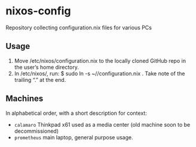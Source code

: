 # nixos-config
Repository collecting configuration.nix files for various PCs

## Usage

1. Move /etc/nixos/configuration.nix to the locally cloned GitHub repo in the
   user’s home directory.
2. In /etc/nixos/, run:
	$ sudo ln -s ~/<your-github-repo-name>/configuration.nix .
    Take note of the trailing “.” at the end.

## Machines

In alphabetical order, with a short description for context:

* `calamaro` Thinkpad x61 used as a media center (old machine soon to be
  decommissioned)
* `prometheus` main laptop, general purpose usage.
